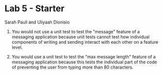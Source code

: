 # Lab 5 - Starter
Sarah Paull and Uliyaah Dionisio

1. You would not use a unit test to test the "message" feature of a messaging application because unit tests cannot test how individual components of writing and sending interact with each other on a feature level.

2. You would use a unit test to test the "max message length" feature of a messaging application because this tests the individual part of the code of preventing the user from typing more than 80 characters. 
